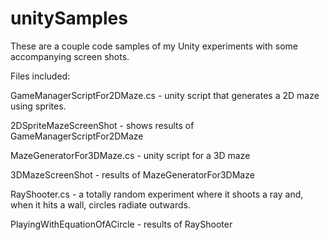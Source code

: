 # unitySamples
These are a couple code samples of my Unity experiments with some accompanying screen shots.

Files included:

GameManagerScriptFor2DMaze.cs - unity script that generates a 2D maze using sprites.

2DSpriteMazeScreenShot - shows results of GameManagerScriptFor2DMaze

MazeGeneratorFor3DMaze.cs - unity script for a 3D maze

3DMazeScreenShot - results of MazeGeneratorFor3DMaze

RayShooter.cs - a totally random experiment where it shoots a ray and, when it hits a wall, circles radiate outwards.

PlayingWithEquationOfACircle - results of RayShooter